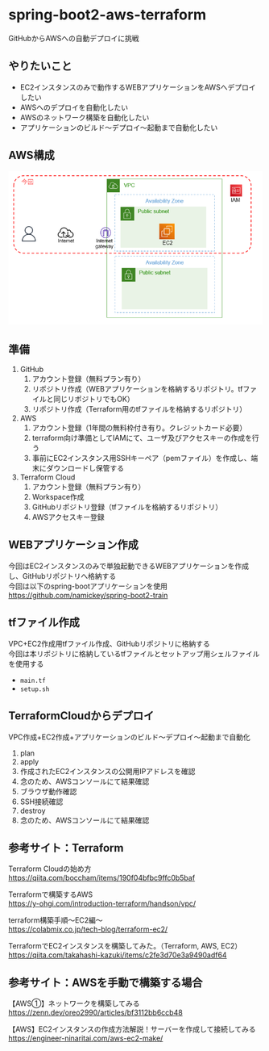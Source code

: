 # spring-boot2-aws-terraform

GitHubからAWSへの自動デプロイに挑戦

## やりたいこと
* EC2インスタンスのみで動作するWEBアプリケーションをAWSへデプロイしたい
* AWSへのデプロイを自動化したい
* AWSのネットワーク構築を自動化したい
* アプリケーションのビルド～デプロイ～起動まで自動化したい

## AWS構成
![AWS構成](aws.png)

## 準備

1. GitHub
	1. アカウント登録（無料プラン有り）
	1. リポジトリ作成（WEBアプリケーションを格納するリポジトリ。tfファイルと同じリポジトリでもOK）
	1. リポジトリ作成（Terraform用のtfファイルを格納するリポジトリ）
1. AWS
	1. アカウント登録（1年間の無料枠付き有り。クレジットカード必要）
	1. terraform向け準備としてIAMにて、ユーザ及びアクセスキーの作成を行う
	1. 事前にEC2インスタンス用SSHキーペア（pemファイル）を作成し、端末にダウンロードし保管する
1. Terraform Cloud
	1. アカウント登録（無料プラン有り）
	1. Workspace作成
	1. GitHubリポジトリ登録（tfファイルを格納するリポジトリ）
	1. AWSアクセスキー登録


## WEBアプリケーション作成
今回はEC2インスタンスのみで単独起動できるWEBアプリケーションを作成し、GitHubリポジトリへ格納する  
今回は以下のspring-bootアプリケーションを使用  
https://github.com/namickey/spring-boot2-train  


## tfファイル作成
VPC+EC2作成用tfファイル作成、GitHubリポジトリに格納する  
今回は本リポジトリに格納しているtfファイルとセットアップ用シェルファイルを使用する  
* `main.tf`  
* `setup.sh`  

## TerraformCloudからデプロイ
VPC作成+EC2作成+アプリケーションのビルド～デプロイ～起動まで自動化

1. plan
1. apply
1. 作成されたEC2インスタンスの公開用IPアドレスを確認
1. 念のため、AWSコンソールにて結果確認
1. ブラウザ動作確認
1. SSH接続確認
1. destroy
1. 念のため、AWSコンソールにて結果確認

## 参考サイト：Terraform

Terraform Cloudの始め方  
https://qiita.com/boccham/items/190f04bfbc9ffc0b5baf  

Terraformで構築するAWS  
https://y-ohgi.com/introduction-terraform/handson/vpc/  

terraform構築手順〜EC2編〜  
https://colabmix.co.jp/tech-blog/terraform-ec2/  

TerraformでEC2インスタンスを構築してみた。（Terraform, AWS, EC2）  
https://qiita.com/takahashi-kazuki/items/c2fe3d70e3a9490adf64  


## 参考サイト：AWSを手動で構築する場合

【AWS①】ネットワークを構築してみる  
https://zenn.dev/oreo2990/articles/bf3112bb6ccb48  

【AWS】EC2インスタンスの作成方法解説！サーバーを作成して接続してみる  
https://engineer-ninaritai.com/aws-ec2-make/  
